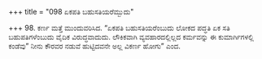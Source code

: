 +++
title = "098 ಏಕಪತಿ ಬಹುಸತಿಯರೆಮ್ಬುದು"

+++
98. ಕರ್ಣ ಮತ್ತೆ ಮುಂದುವರಿಸಿದ. “ಏಕಪತಿ ಬಹುಸತಿಯರೆಂಬುದು ಲೋಕದ ಪದ್ಧತಿ ಏಕ ಸತಿ ಬಹುಪತಿಗಳೆಂಬುದು  ವೈದಿಕ ವಿರುದ್ಧವಾದುದು. ಲೌಕಿಕವಾಗಿ ವ್ಯವಹಾರದಲ್ಲಿಲ್ಲದ ಕರ್ಮವನ್ನು ಈ ಕುಮಾರ್ಗಿಗಳಲ್ಲಿ ಕಂಡೆವು” ನೀನು ಕೌರವರ ನಡುವೆ ಹುಟ್ಟಿದವನೇ ಅಲ್ಲ ವಿಕರ್ಣ ಹೋಗು” ಎಂದ.